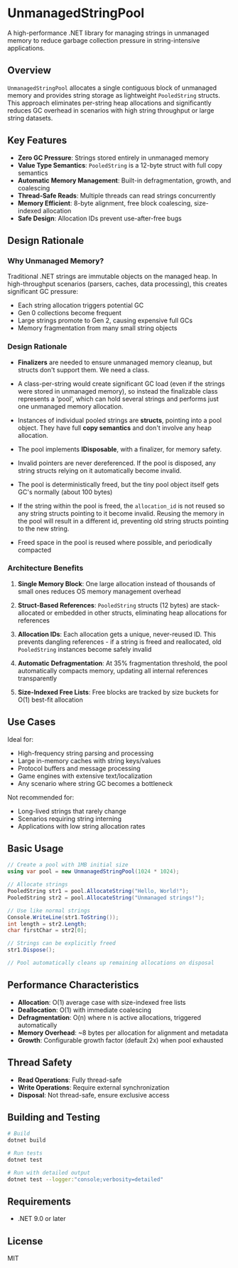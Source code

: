 # UnmanagedStringPool

A high-performance .NET library for managing strings in unmanaged memory to reduce garbage collection pressure in string-intensive applications.

## Overview

`UnmanagedStringPool` allocates a single contiguous block of unmanaged memory and provides string storage as lightweight `PooledString` structs. This approach eliminates per-string heap allocations and significantly reduces GC overhead in scenarios with high string throughput or large string datasets.

## Key Features

- **Zero GC Pressure**: Strings stored entirely in unmanaged memory
- **Value Type Semantics**: `PooledString` is a 12-byte struct with full copy semantics
- **Automatic Memory Management**: Built-in defragmentation, growth, and coalescing
- **Thread-Safe Reads**: Multiple threads can read strings concurrently
- **Memory Efficient**: 8-byte alignment, free block coalescing, size-indexed allocation
- **Safe Design**: Allocation IDs prevent use-after-free bugs

## Design Rationale

### Why Unmanaged Memory?

Traditional .NET strings are immutable objects on the managed heap. In high-throughput scenarios (parsers, caches, data processing), this creates significant GC pressure:
- Each string allocation triggers potential GC
- Gen 0 collections become frequent
- Large strings promote to Gen 2, causing expensive full GCs
- Memory fragmentation from many small string objects

### Design Rationale

- **Finalizers** are needed to ensure unmanaged memory cleanup, but structs don't support them. We need a class.
- A class-per-string would create significant GC load (even if the strings were stored in unmanaged memory), so instead the
  finalizable class represents a 'pool', which can hold several strings and performs just one unmanaged memory allocation.
- Instances of individual pooled strings are **structs**, pointing into a pool object. They have full **copy semantics** and don't involve any
  heap allocation.

- The pool implements **IDisposable**, with a finalizer, for memory safety.
- Invalid pointers are never dereferenced. If the pool is disposed, any string structs relying on it automatically become invalid.
- The pool is deterministically freed, but the tiny pool object itself gets GC's normally (about 100 bytes)
- If the string within the pool is freed, the `allocation_id` is not reused so any string structs pointing to it become invalid. Reusing
  the memory in the pool will result in a different id, preventing old string structs pointing to the new string.
- Freed space in the pool is reused where possible, and periodically compacted

### Architecture Benefits

1. **Single Memory Block**: One large allocation instead of thousands of small ones reduces OS memory management overhead

2. **Struct-Based References**: `PooledString` structs (12 bytes) are stack-allocated or embedded in other structs, eliminating heap allocations for references

3. **Allocation IDs**: Each allocation gets a unique, never-reused ID. This prevents dangling references - if a string is freed and reallocated, old `PooledString` instances become safely invalid

4. **Automatic Defragmentation**: At 35% fragmentation threshold, the pool automatically compacts memory, updating all internal references transparently

5. **Size-Indexed Free Lists**: Free blocks are tracked by size buckets for O(1) best-fit allocation

## Use Cases

Ideal for:
- High-frequency string parsing and processing
- Large in-memory caches with string keys/values
- Protocol buffers and message processing
- Game engines with extensive text/localization
- Any scenario where string GC becomes a bottleneck

Not recommended for:
- Long-lived strings that rarely change
- Scenarios requiring string interning
- Applications with low string allocation rates

## Basic Usage

```csharp
// Create a pool with 1MB initial size
using var pool = new UnmanagedStringPool(1024 * 1024);

// Allocate strings
PooledString str1 = pool.AllocateString("Hello, World!");
PooledString str2 = pool.AllocateString("Unmanaged strings!");

// Use like normal strings
Console.WriteLine(str1.ToString());
int length = str2.Length;
char firstChar = str2[0];

// Strings can be explicitly freed
str1.Dispose();

// Pool automatically cleans up remaining allocations on disposal
```

## Performance Characteristics

- **Allocation**: O(1) average case with size-indexed free lists
- **Deallocation**: O(1) with immediate coalescing
- **Defragmentation**: O(n) where n is active allocations, triggered automatically
- **Memory Overhead**: ~8 bytes per allocation for alignment and metadata
- **Growth**: Configurable growth factor (default 2x) when pool exhausted

## Thread Safety

- **Read Operations**: Fully thread-safe
- **Write Operations**: Require external synchronization
- **Disposal**: Not thread-safe, ensure exclusive access

## Building and Testing

```bash
# Build
dotnet build

# Run tests
dotnet test

# Run with detailed output
dotnet test --logger:"console;verbosity=detailed"
```

## Requirements

- .NET 9.0 or later

## License

MIT
